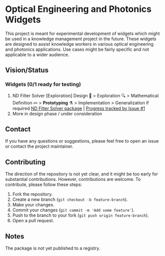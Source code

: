 # Optical Engineering and Photonics Widgets

This project is meant for experimental development of widgets which might be used in a knowledge management project in the future. These widgets are designed to assist knowledge workers in various optical engineering and photonics applications. Use cases might be fairly specific and not applicable to a wider audience.

## Vision/Status

### Widgets (0/1 ready for testing)

1. ND Filter Solver [Exploration]
   Design 🎢 > Exploration 🔍 > Mathematical Definition 💤 > **Prototyping** ⚗ > Implementation > Generalization if required
   [ND Filter Solver package](libs/web/nd-filter-solver/README.md) | [Progress tracked by Issue #1](https://github.com/andgdk/opt-eng/issues/1)
2. More in design phase / under consideration

## Contact

If you have any questions or suggestions, please feel free to open an issue or contact the project maintainer.

## Contributing

The direction of the repository is not yet clear, and it might be too early for substantial contributions. However, contributions are welcome. To contribute, please follow these steps:

1. Fork the repository.
2. Create a new branch (`git checkout -b feature-branch`).
3. Make your changes.
4. Commit your changes (`git commit -m 'Add some feature'`).
5. Push to the branch to your fork (`git push origin feature-branch`).
6. Open a pull request.

## Notes

The package is not yet published to a registry.
